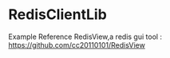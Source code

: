 # RedisClientLib
Example Reference RedisView,a redis gui tool : https://github.com/cc20110101/RedisView
